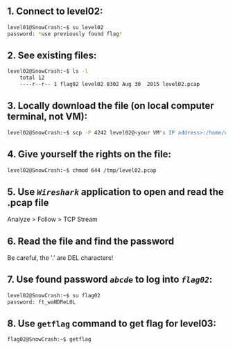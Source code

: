 ## 1. Connect to level02:

```bash
level01@SnowCrash:~$ su level02
password: *use previously found flag*
```

## 2. See existing files:

```bash
level02@SnowCrash:~$ ls -l
    total 12
    ----r--r-- 1 flag02 level02 8302 Aug 30  2015 level02.pcap
```

## 3. Locally download the file (on local computer terminal, not VM):

```bash
level02@SnowCrash:~$ scp -P 4242 level02@<your VM's IP address>:/home/user/level02/level02.pcap /tmp
```

## 4. Give yourself the rights on the file:

```bash
level02@SnowCrash:~$ chmod 644 /tmp/level02.pcap
```

## 5. Use *`Wireshark`* application to open and read the .pcap file
Analyze > Follow > TCP Stream


## 6. Read the file and find the password
Be careful, the '.' are DEL characters!


## 7. Use found password *`abcde`* to log into *`flag02`*:

```bash
level02@SnowCrash:~$ su flag02
password: ft_waNDReL0L
```

## 8. Use `getflag` command to get flag for level03:

```bash
flag02@SnowCrash:~$ getflag
```